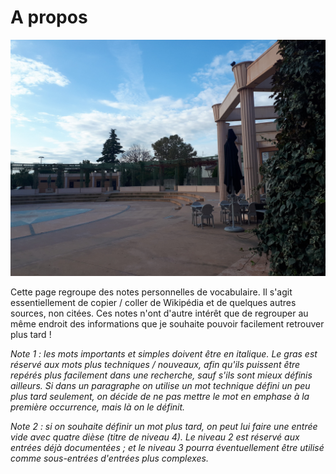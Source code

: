 # A propos

![Image: Quelque part vers Montpellier...](photo_intro.jpg)

Cette page regroupe des notes personnelles de vocabulaire. Il s'agit essentiellement de copier / coller de Wikipédia et de quelques autres sources, non citées. Ces notes n'ont d'autre intérêt que de regrouper au même endroit des informations que je souhaite pouvoir facilement retrouver plus tard !

*Note 1 : les mots importants et simples doivent être en italique. Le gras est réservé aux mots plus techniques / nouveaux, afin qu'ils puissent être repérés plus facilement dans une recherche, sauf s'ils sont mieux définis ailleurs. Si dans un paragraphe on utilise un mot technique défini un peu plus tard seulement, on décide de ne pas mettre le mot en emphase à la première occurrence, mais là on le définit.*

*Note 2 : si on souhaite définir un mot plus tard, on peut lui faire une entrée vide avec quatre dièse (titre de niveau 4). Le niveau 2 est réservé aux entrées déjà documentées ; et le niveau 3 pourra éventuellement être utilisé comme sous-entrées d'entrées plus complexes.*